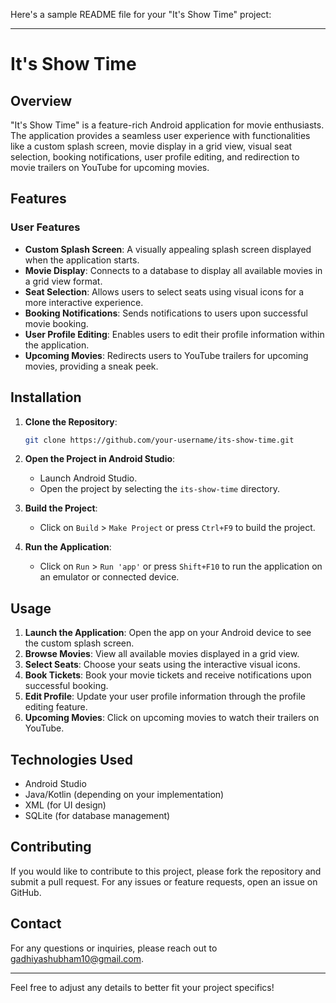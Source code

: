 Here's a sample README file for your "It's Show Time" project:

---

# It's Show Time

## Overview

"It's Show Time" is a feature-rich Android application for movie enthusiasts. The application provides a seamless user experience with functionalities like a custom splash screen, movie display in a grid view, visual seat selection, booking notifications, user profile editing, and redirection to movie trailers on YouTube for upcoming movies.

## Features

### User Features
- **Custom Splash Screen**: A visually appealing splash screen displayed when the application starts.
- **Movie Display**: Connects to a database to display all available movies in a grid view format.
- **Seat Selection**: Allows users to select seats using visual icons for a more interactive experience.
- **Booking Notifications**: Sends notifications to users upon successful movie booking.
- **User Profile Editing**: Enables users to edit their profile information within the application.
- **Upcoming Movies**: Redirects users to YouTube trailers for upcoming movies, providing a sneak peek.

## Installation

1. **Clone the Repository**: 

   ```bash
   git clone https://github.com/your-username/its-show-time.git
   ```

2. **Open the Project in Android Studio**: 

   - Launch Android Studio.
   - Open the project by selecting the `its-show-time` directory.

3. **Build the Project**: 

   - Click on `Build` > `Make Project` or press `Ctrl+F9` to build the project.

4. **Run the Application**: 

   - Click on `Run` > `Run 'app'` or press `Shift+F10` to run the application on an emulator or connected device.

## Usage

1. **Launch the Application**: Open the app on your Android device to see the custom splash screen.
2. **Browse Movies**: View all available movies displayed in a grid view.
3. **Select Seats**: Choose your seats using the interactive visual icons.
4. **Book Tickets**: Book your movie tickets and receive notifications upon successful booking.
5. **Edit Profile**: Update your user profile information through the profile editing feature.
6. **Upcoming Movies**: Click on upcoming movies to watch their trailers on YouTube.

## Technologies Used

- Android Studio
- Java/Kotlin (depending on your implementation)
- XML (for UI design)
- SQLite (for database management)

## Contributing

If you would like to contribute to this project, please fork the repository and submit a pull request. For any issues or feature requests, open an issue on GitHub.



## Contact

For any questions or inquiries, please reach out to [gadhiyashubham10@gmail.com](mailto:your-email@example.com).

---

Feel free to adjust any details to better fit your project specifics!
